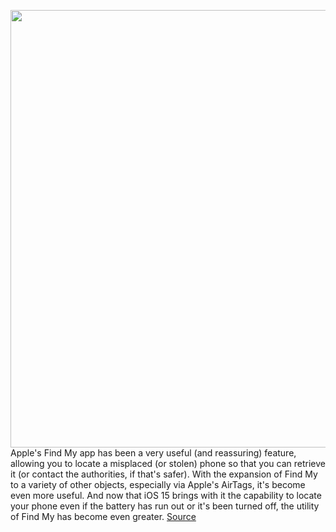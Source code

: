 <img src='https://cdn.vox-cdn.com/thumbor/yWqemxjPOH-MT6sVSdGCgZWqOzU=/0x0:2040x1360/1200x800/filters:focal(857x517:1183x843)/cdn.vox-cdn.com/uploads/chorus_image/image/69925409/vpavic_4547_20210421_0021.0.jpg' width='700px' /><br/>
Apple's Find My app has been a very useful (and reassuring) feature, allowing you to locate a misplaced (or stolen) phone so that you can retrieve it (or contact the authorities, if that's safer). With the expansion of Find My to a variety of other objects, especially via Apple's AirTags, it's become even more useful. And now that iOS 15 brings with it the capability to locate your phone even if the battery has run out or it's been turned off, the utility of Find My has become even greater.
<a href='https://www.theverge.com/22697218/iphone-apple-ios-15-find-my-how-to'> Source <a/>